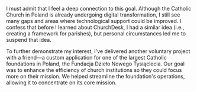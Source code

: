I must admit that I feel a deep connection to this goal. Although the Catholic Church in Poland is already undergoing digital transformation, I still see many gaps and areas where technological support could be improved. I confess that before I learned about ChurchDesk, I had a similar idea (i.e., creating a framework for parishes), but personal circumstances led me to suspend that idea. 

To further demonstrate my interest, I've delivered another voluntary project with a friend—a custom application for one of the largest Catholic foundations in Poland, the Fundacja Dzieło Nowego Tysiąclecia. Our goal was to enhance the efficiency of church institutions so they could focus more on their mission. We helped streamline the foundation's operations, allowing it to concentrate on its core mission.